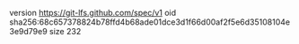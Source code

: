 version https://git-lfs.github.com/spec/v1
oid sha256:68c657378824b78ffd4b68ade01dce3d1f66d00af2f5e6d35108104e3e9d79e9
size 232
